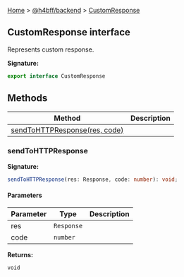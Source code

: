 [Home](/) &gt; [@h4bff/backend](../backend.md) &gt; [CustomResponse](CustomResponse.md)

## CustomResponse interface

Represents custom response.

<b>Signature:</b>

```typescript
export interface CustomResponse 
```

## Methods

|  Method | Description |
|  --- | --- |
|  [sendToHTTPResponse(res, code)](CustomResponse.md#sendtohttpresponse) |  |

### sendToHTTPResponse

<b>Signature:</b>

```typescript
sendToHTTPResponse(res: Response, code: number): void;
```

#### Parameters

|  Parameter | Type | Description |
|  --- | --- | --- |
|  res | <code>Response</code> |  |
|  code | <code>number</code> |  |

<b>Returns:</b>

`void`

